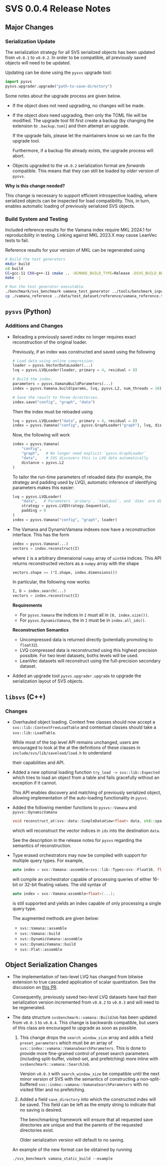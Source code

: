 # SVS 0.0.4 Release Notes

## Major Changes

### Serialization Update

The serialization strategy for all SVS serialized objects has been updated from `v0.0.1` to
`v0.0.2`. In order to be compatible, all previously saved objects will need to be updated.

Updating can be done using the `pysvs` upgrade tool:
```python
import pysvs
pysvs.upgrader.upgrade("path-to-save-directory")
```
Some notes about the upgrade process are given below.

* If the object does not need upgrading, no changes will be made.
* If the object *does* need upgrading, then only the TOML file will be modified. The upgrade
  tool fill first create a backup (by changing the extension to `.backup.toml`) and
  then attempt an upgrade.

  If the upgrade fails, please let the maintainers know so we can fix the upgrade tool.

  Furthermore, if a backup file already exists, the upgrade process will abort.
* Objects upgraded to the `v0.0.2` serialization format are *forwards* compatible.
  This means that they can still be loaded by *older* version of `pysvs`.

**Why is this change needed?**

This change is necessary to support efficient introspective loading, where serialized
objects can be inspected for load compatibility. This, in turn, enables automatic loading
of previously serialized SVS objects.

### Build System and Testing

Included reference results for the Vamana index require MKL 2024.1 for reproducibility in testing.
Linking against MKL 2023.X may cause LeanVec tests to fail.

Reference results for your version of MKL can be regenerated using
```sh
# Build the test generators
mkdir build
cd build
CC=gcc-11 CXX=g++-11 cmake .. -DCMAKE_BUILD_TYPE=Release -DSVS_BUILD_BENCHMARK_TEST_GENERATORS=YES -DSVS_EXPERIMENTAL_LEANVEC=YES
make -j

# Run the test generator executable.
./benchmark/svs_benchmark vamana_test_generator ../tools/benchmark_inputs/vamana/test-generator.toml vamana_reference.toml 5 ../data/test_dataset
cp ./vamana_reference ../data/test_dataset/reference/vamana_reference.toml
```

## `pysvs` (Python)

### Additions and Changes

* Reloading a previously saved index no longer requires exact reconstruction of the original
  loader.

  Previously, if an index was constructed and saved using the following
  ```python
  # Load data using online compression.
  loader = pysvs.VectorDataLoader(...)
  lvq = pysvs.LVQLoader(loader, primary = 4, residual = 8)

  # Build the index.
  parameters = pysvs.VamanaBuildParameters(...)
  index = pysvs.Vamana.build(params, lvq, pysvs.L2, num_threads = 10)

  # Save the result to three directories.
  index.save("config", "graph", "data")
  ```
  Then the index must be reloaded using
  ```python
  lvq = pysvs.LVQLoader("data", primary = 4, residual = 8)
  index = pysvs.Vamana("config", pysvs.GraphLoader("graph"), lvq, distance = pysvs.L2)
  ```
  Now, the following will work
  ```python
  index = pysvs.Vamana(
      "config",
      "graph",   # No longer need explicit `pysvs.GraphLoader`
      "data",    # SVS discovers this is LVQ data automatically
      distance = pysvs.L2
  )
  ```
  To tailor the run-time parameters of reloaded data (for example, the strategy and padding
  used by LVQ), automatic inference of identifying parameters makes this easier:
  ```python
  lvq = pysvs.LVQLoader(
      "data",   # Parameters `primary`, `residual`, and `dims` are discovered automatically
      strategy = pysvs.LVQStrategy.Sequential,
      padding = 0
  )
  index = pysvs.Vamana("config", "graph", loader)
  ```

* The Vamana and DynamicVamana indexes now have a reconstruction interface.
  This has the form
  ```python
  index = pysvs.Vamana(...)
  vectors = index.reconstruct(I)
  ```
  where `I` is a arbitrary dimenaional `numpy` array of `uint64` indices.
  This API returns reconstructed vectors as a `numpy` array with the shape
  ```python
  vectors.shape == (*I.shape, index.dimensions())
  ```

  In particular, the following now works:
  ```python
  I, D = index.search(...)
  vectors = index.reconstruct(I)
  ```
  **Requirements**
  * For `pysvs.Vamana` the indices in `I` must all in `[0, index.size())`.
  * For `pysvs.DynamicVamana`, the in `I` must be in `index.all_ids()`.

  **Reconstruction Semantics**
  * Uncompressed data is returned directly (potentially promoting to `float32`).
  * LVQ compressed data is reconstructed using this highest precision possible. For two
    level datasets, boths levels will be used.
  * LeanVec datasets will reconstruct using the full-precision secondary dataset.

* Added an upgrade tool `pysvs.upgrader.upgrade` to upgrade the serialization layout of SVS
  objects.

## `libsvs` (C++)

### Changes

* Overhauled object loading. Context free classes should now accept a
  `svs::lib::ContextFreeLoadTable` and contextual classes should take a
  `svs::lib::LoadTable`.

  While most of the top level API remains unchanged, users are encouraged to look at the
  at the definitions of these classes in `include/svs/lib/saveload/load.h` to understand

  their capabilities and API.
* Added a new optional loading function `try_load -> svs::lib::Expected` which tries to load
  an object from a table and fails gracefully without an exception if it cannot.

  This API enables discovery and matching of previously serialized object, allowing
  implementation of the auto-loading functionality in `pysvs`.

* Added the following member functions to `pysvs::Vamana` and `pysvs::DynamicVamana`
  ```c++
  void reconstruct_at(svs::data::SimpleDataView<float> data, std::span<const uint64_t> ids);
  ```
  which will reconstruct the vector indices in `ids` into the destination `data`.

  See the description in the release notes for `pysvs` regarding the semantics of
  reconstruction.

* Type erased orchestrators may now be compiled with support for multiple query types.
  For example,
  ```c++
  auto index = svs::Vamana::assemble<svs::lib::Types<svs::Float16, float>>(...);
  ```
  will compile an orchestrator capable of processing queries of either 16-bit or 32-bit
  floating values. The old syntax of
  ```c++
  auto index = svs::Vamana:assemble<float>(...);
  ```
  is still supported and yields an index capable of only processing a single query type.

  The augmented methods are given below:
  * `svs::Vamana::assemble`
  * `svs::Vamana::build`
  * `svs::DynamicVamana::assemble`
  * `svs::DynamicVamana::build`
  * `svs::Flat::assemble`

## Object Serialization Changes

* The implementation of two-level LVQ has changed from bitwise extension to true cascaded
  application of scalar quantization. See the discussion on
  [this PR](https://github.com/IntelLabs/ScalableVectorSearch/pull/28).

  Consequently, previously saved two-level LVQ datasets have had their serialization version
  incremented from `v0.0.2` to `v0.0.3` and will need to be regenerated.

* The data structure `svsbenchmark::vamana::BuildJob` has been updated from `v0.0.3` to
  `v0.0.4`. This change is backwards compatible, but users of this class are encouraged to
  upgrade as soon as possible.

  1. This change drops the `search_window_size` array and adds a field `preset_parameters`
     which must be an array of `svs::index::vamana::VamanaSearchParameters`. This is done to
     provide more fine-grained control of preset search parameters (including split-buffer,
     visited-set, and prefetching) more inline with `svsbenchmark::vamana::SearchJob`.

     Version `v0.0.3` with `search_window_size` be compatible until the next minor version
     of SVS with the semantics of constructing a non-split-buffered
     `svs::index::vamana::VamanaSearchParameters` with no visited filter and no prefetching.

  2. Added a field `save_directory` into which the constructed index will be saved.
     This field can be left as the empty string to indicate that no saving is desired.

     The benchmarking framework will ensure that all requested save directories are unique
     and that the parents of the requested directories exist.

     Older serialization version will default to no saving.

  An example of the new format can be obtained by running
  ```
  ./svs_benchmark vamana_static_build --example
  ```
